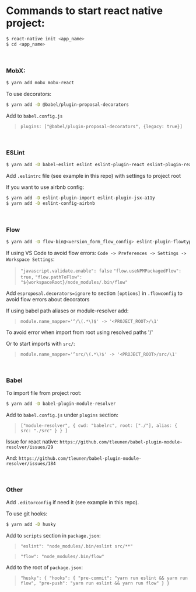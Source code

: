 # Commands to start react native project:

  ```sh
  $ react-native init <app_name>
  $ cd <app_name>
  ```

<br/>

###  MobX:
  ```sh
  $ yarn add mobx mobx-react
  ```
  To use decorators:
  ```sh
  $ yarn add -D @babel/plugin-proposal-decorators
  ```
  Add to `babel.config.js`
  > `plugins: ["@babel/plugin-proposal-decorators", {legacy: true}]`

<br/>

### ESLint
  ```sh
  $ yarn add -D babel-eslint eslint eslint-plugin-react eslint-plugin-react-native
  ```
  Add `.eslintrc` file (see example in this repo) with settings to project root

  If you want to use airbnb config:
  ```sh
  $ yarn add -D eslint-plugin-import eslint-plugin-jsx-a11y
  $ yarn add -D eslint-config-airbnb
  ```

<br/>

### Flow
  ```sh
  $ yarn add -D flow-bin@<version_form_flow_config> eslint-plugin-flowtype
  ```

  If using VS Code to avoid flow errors: `Code -> Preferences -> Settings -> Workspace Settings`:

  >`"javascript.validate.enable": false`
  >`"flow.useNPMPackagedFlow": true,`
  > `"flow.pathToFlow": "${workspaceRoot}/node_modules/.bin/flow"`

  Add `esproposal.decorators=ignore` to section `[options]` in `.flowconfig`
  to avoid flow errors about decorators

  If using babel path aliases or module-resolver add:
  >`module.name_mapper='^/\(.*\)$' -> '<PROJECT_ROOT>/\1'`

  To avoid error when import from root using resolved paths '/'
  
  Or to start imports with `src/`:
  > `module.name_mapper='^src/\(.*\)$' -> '<PROJECT_ROOT>/src/\1'`

<br/>

### Babel
  To import file from project root:
  ```sh 
  $ yarn add -D babel-plugin-module-resolver
  ```
  Add to `babel.config.js` under `plugins` section:
  > `["module-resolver", { cwd: "babelrc", root: ["./"], alias: { src: "./src" } } ]`
  
  Issue for react native: `https://github.com/tleunen/babel-plugin-module-resolver/issues/29`

  And: `https://github.com/tleunen/babel-plugin-module-resolver/issues/184`


<br/>

### Other
  Add `.editorconfig` if need it (see example in this repo).

  To use git hooks:
  ```sh 
  $ yarn add -D husky
  ```

Add to `scripts` section in `package.json`:
> `"eslint": "node_modules/.bin/eslint src/**"`

> `"flow": "node_modules/.bin/flow"`


Add to the root of `package.json`:
> `"husky": {
    "hooks": {
      "pre-commit": "yarn run eslint && yarn run flow",
      "pre-push": "yarn run eslint && yarn run flow"
    }
  }`
